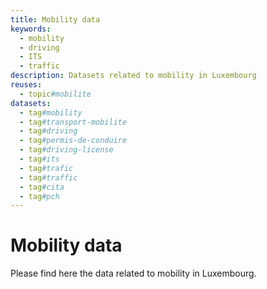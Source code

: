 ```yaml
---
title: Mobility data
keywords:
  - mobility
  - driving
  - ITS
  - traffic
description: Datasets related to mobility in Luxembourg
reuses:
  - topic#mobilite
datasets:
  - tag#mobility
  - tag#transport-mobilite
  - tag#driving 
  - tag#permis-de-conduire 
  - tag#driving-license 
  - tag#its 
  - tag#trafic 
  - tag#traffic 
  - tag#cita 
  - tag#pch
---
```


# Mobility data

Please find here the data related to mobility in Luxembourg.
